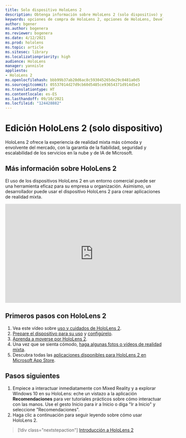 ```yaml
---
title: Solo dispositivo HoloLens 2
description: Obtenga información sobre HoloLens 2 (solo dispositivo) y descubra qué hacer después de obtener su propio dispositivo.
keywords: opciones de compra de HoloLens 2, opciones de HoloLens, Developer Edition
author: bgener
ms.author: bogenera
ms.reviewer: bogenera
ms.date: 4/12/2021
ms.prod: hololens
ms.topic: article
ms.sitesec: library
ms.localizationpriority: high
audience: HoloLens
manager: yannisle
appliesto:
- HoloLens 2
ms.openlocfilehash: bbb99b37ab20d6ac8c593045265de29c0481a0d5
ms.sourcegitcommit: 05537014d27d9cb60d5485ce93654371d914d5e3
ms.translationtype: HT
ms.contentlocale: es-ES
ms.lasthandoff: 09/10/2021
ms.locfileid: "124428882"
---
```

# <a name="hololens-2-device-only-edition"></a>Edición HoloLens 2 (solo dispositivo)

HoloLens 2 ofrece la experiencia de realidad mixta más cómoda y envolvente del mercado, con la garantía de la fiabilidad, seguridad y escalabilidad de los servicios en la nube y de IA de Microsoft.

## <a name="learn-about-hololens-2"></a>Más información sobre HoloLens 2
El uso de los dispositivos HoloLens 2 en un entorno comercial puede ser una herramienta eficaz para su empresa u organización. Asimismo, un desarrollador puede usar el dispositivo HoloLens 2 para crear aplicaciones de realidad mixta.

<iframe width="560" height="315" src="https://www.youtube.com/embed/XwOnHqiNAeU" frameborder="0" allow="accelerometer; autoplay; clipboard-write; encrypted-media; gyroscope; picture-in-picture" allowfullscreen></iframe>

## <a name="heres-what-to-do-next-with-the-hololens-2"></a>Primeros pasos con HoloLens 2

1. Vea este vídeo sobre [uso y cuidados de HoloLens 2](/hololens/hololens2-maintenance##HoloLens-2-Use-and-Care).
1. [Prepare el dispositivo para su uso](/hololens/hololens2-setup) y [configúrelo](/hololens/hololens2-start).
1. [Aprenda a moverse por HoloLens 2](/hololens/holographic-home).
1. Una vez que se sienta cómodo, [haga algunas fotos o vídeos de realidad mixta](/hololens/holographic-photos-and-videos).
1. Descubra todas las [aplicaciones disponibles para HoloLens 2 en Microsoft App Store](/hololens/holographic-store-apps).

## <a name="next-steps"></a>Pasos siguientes

1. Empiece a interactuar inmediatamente con Mixed Reality y a explorar Windows 10 en su HoloLens: eche un vistazo a la aplicación **Recomendaciones** para ver tutoriales prácticos sobre cómo interactuar con las manos. Use el gesto Inicio para ir a Inicio o diga "Ir a Inicio" y seleccione "Recomendaciones".
1. Haga clic a continuación para seguir leyendo sobre cómo usar HoloLens 2.

> [!div class="nextstepaction"]
> [Introducción a HoloLens 2](hololens2-basic-usage.md)